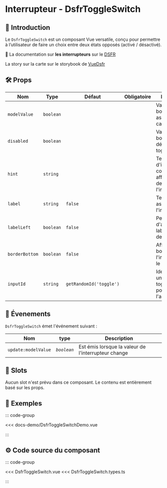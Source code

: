 # Interrupteur - DsfrToggleSwitch

## 🌟 Introduction

Le `DsfrToggleSwitch` est un composant Vue versatile, conçu pour permettre à l’utilisateur de faire un choix entre deux états opposés (activé / désactivé).

🏅 La documentation sur **les interrupteurs** sur le [DSFR](https://www.systeme-de-design.gouv.fr/composants-et-modeles/composants/interrupteur)

<VIcon name="vi-file-type-storybook" /> La story sur la carte sur le storybook de [VueDsfr](https://storybook.vue-ds.fr/?path=/docs/composants-dsfrtoggleswitch--docs)

## 🛠️ Props

| Nom            | Type      | Défaut                  | Obligatoire | Description                                                               |
|----------------|-----------|-------------------------|:-----------:|---------------------------------------------------------------------------|
| `modelValue`   | `boolean` |                         |             | Valeur booléenne associée à la case à cocher                              |
| `disabled`     | `boolean` |                         |             | Valeur booléenne pour désactiver le toggle                                |
| `hint`         | `string`  |                         |             | Texte d'information complémentaire affiché en dessous de l'interrupteur   |
| `label`        | `string`  | `false`                 |             | Texte du label associé à l'interrupteur                                   |
| `labelLeft`    | `boolean` | `false`                 |             | Permet d'afficher le label à gauche de l'interrupteur                     |
| `borderBottom` | `boolean` | `false`                 |             | Affiche une bordure sous l'interrupteur et le label                       |
| `inputId`      | `string`  | `getRandomId('toggle')` |             | Identifiant unique pour le toggle. Utilisé pour l'accessibilité.          |

## 📡 Évenements

`DsfrToggleSwitch` émet l'événement suivant :

| Nom                  | type         | Description                                                  |
|----------------------|--------------| -------------------------------------------------------------|
| `update:modelValue`  | *`boolean`*  | Est émis lorsque la valeur de l'interrupteur change          |

## 🧩 Slots

Aucun slot n'est prévu dans ce composant. Le contenu est entièrement basé sur les props.

## 📝 Exemples

::: code-group

<Story data-title="Démo" min-h="300px">
  <DsfrToggleSwitchDemo label="Label action interrupteur" />
</Story>

<<< docs-demo/DsfrToggleSwitchDemo.vue

:::

## ⚙️ Code source du composant

::: code-group

<<< DsfrToggleSwitch.vue
<<< DsfrToggleSwitch.types.ts

:::

<script setup lang="ts">
import DsfrToggleSwitchDemo from './docs-demo/DsfrToggleSwitchDemo.vue'
</script>
